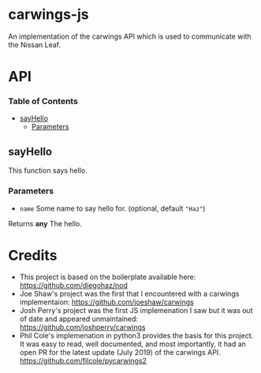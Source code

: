 # carwings-js

An implementation of the carwings API which is used to communicate with the Nissan Leaf.

# API

<!-- Generated by documentation.js. Update this documentation by updating the source code. -->

### Table of Contents

-   [sayHello](#sayhello)
    -   [Parameters](#parameters)

## sayHello

This function says hello.

### Parameters

-   `name`  Some name to say hello for. (optional, default `"Haz"`)

Returns **any** The hello.

# Credits

-   This project is based on the boilerplate available here: <https://github.com/diegohaz/nod>
-   Joe Shaw's project was the first that I encountered with a carwings implementaion: <https://github.com/joeshaw/carwings>
-   Josh Perry's project was the first JS implemenation I saw but it was out of date and appeared unmaintained: <https://github.com/joshperry/carwings>
-   Phil Cole's implemenation in python3 provides the basis for this project.  It was easy to read, well documented, and most importantly, it had an open PR for the latest update (July 2019) of the carwings API.  <https://github.com/filcole/pycarwings2>
